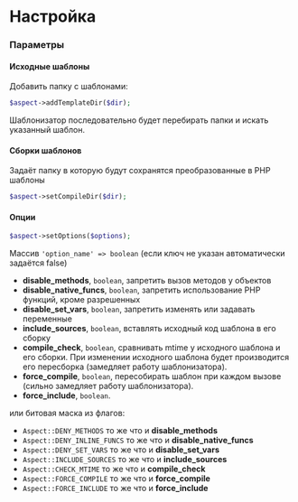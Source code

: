 Настройка
=========

### Параметры

#### Исходные шаблоны

Добавить папку с шаблонами:

```php
$aspect->addTemplateDir($dir);
```

Шаблонизатор последовательно будет перебирать папки и искать указанный шаблон.

#### Сборки шаблонов

Задаёт папку в которую будут сохранятся преобразованные в PHP шаблоны

```php
$aspect->setCompileDir($dir);
```

#### Опции

```php
$aspect->setOptions($options);
```

Массив `'option_name' => boolean` (если ключ не указан автоматически задаётся false)

* **disable_methods**, `boolean`, запретить вызов методов у объектов
* **disable_native_funcs**, `boolean`, запретить использование PHP функций, кроме разрешенных
* **disable_set_vars**, `boolean`, запретить изменять или задавать переменные
* **include_sources**, `boolean`, вставлять исходный код шаблона в его сборку
* **compile_check**, `boolean`, сравнивать mtime у исходного шаблона и его сборки. При изменении исходного шаблона будет производится его пересборка (замедляет работу шаблонизатора).
* **force_compile**, `boolean`, пересобирать шаблон при каждом вызове (сильно замедляет работу шаблонизатора).
* **force_include**, `boolean`.

или битовая маска из флагов:

* `Aspect::DENY_METHODS` то же что и **disable_methods**
* `Aspect::DENY_INLINE_FUNCS` то же что и **disable_native_funcs**
* `Aspect::DENY_SET_VARS` то же что и **disable_set_vars**
* `Aspect::INCLUDE_SOURCES` то же что и **include_sources**
* `Aspect::CHECK_MTIME` то же что и **compile_check**
* `Aspect::FORCE_COMPILE` то же что и **force_compile**
* `Aspect::FORCE_INCLUDE` то же что и **force_include**
